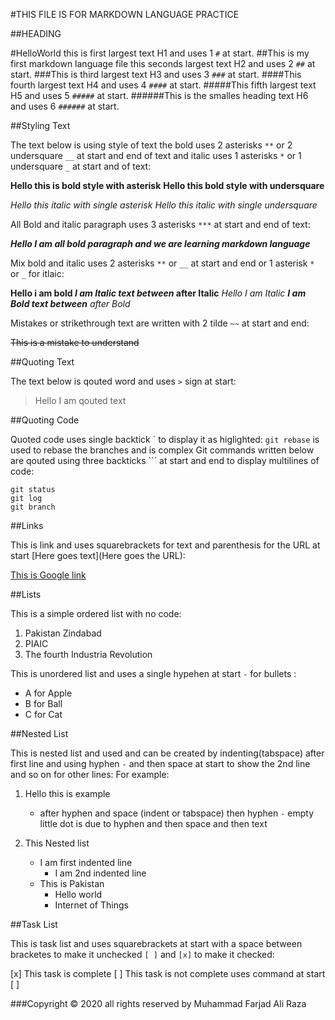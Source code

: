 #THIS FILE IS FOR MARKDOWN LANGUAGE PRACTICE

##HEADING

#HelloWorld this is first largest text H1 and uses 1 `#` at start.
##This is my first markdown language file this seconds largest text H2 and uses 2 `##` at start.
###This is third largest text H3 and uses 3 `###` at start.
####This fourth largest text H4 and uses 4 `####` at start.
#####This fifth largest text H5 and uses 5 `#####` at start.
######This is the smalles heading text H6 and uses 6 `######` at start.

##Styling Text

The text below is using style of text the bold uses 2 asterisks `**` or 2 undersquare `__` at start and end of text and italic uses 1 asterisks `*` or 1 undersquare `_` at start and of text:

**Hello this is bold style with asterisk**
__Hello this bold style with undersquare__

*Hello this italic with single asterisk*
_Hello this italic with single undersquare_

All Bold and italic paragraph uses 3 asterisks `***` at start and end of text:

***Hello I am all bold paragraph
and we are learning markdown language***

Mix bold and italic uses 2 asterisks `**` or `__` at start and end or 1 asterisk `*` or `_` for itlaic:

**Hello i am bold *I am Italic text between* after Italic**
_Hello I am Italic __I am Bold text between__ after Bold_

Mistakes or strikethrough text are written with 2 tilde `~~` at start and end:

~~This is a mistake to understand~~

##Quoting Text

The text below is qouted word and uses `>` sign at start:
>Hello I am qouted text

##Quoting Code

Quoted code uses single backtick \` to display it as higlighted:
`git rebase` is used to rebase the branches and is complex
Git commands written below are qouted using three backticks \``` at start and end to display multilines of code:
```
git status
git log
git branch
```

##Links

This is link and uses squarebrackets for text and parenthesis for the URL at start []() [Here goes text](Here goes the URL):

[This is Google link](https://www.google.com.pk)

##Lists

This is a simple ordered list with no code:

1. Pakistan Zindabad
2. PIAIC 
3. The fourth Industria Revolution 

This is unordered list and uses a single hypehen at start `-` for bullets :

- A for Apple
- B for Ball
- C for Cat
 
##Nested List

This is nested list and used and can be created by indenting(tabspace) after first line and using hyphen `-` and then space at start to show the 2nd line and so on for other lines:
For example:

1. Hello this is example
    - after hyphen and space
(indent or tabspace) then hyphen `-` empty little dot is due to hyphen and then space and then text

2. This Nested list
    - I am first indented line
        - I am 2nd indented line
    - This is Pakistan
        - Hello world
        - Internet of Things

##Task List

This is task list and uses squarebrackets at start with a space between bracketes to make it unchecked `[ ]` and `[x]` to make it checked:

[x] This task is complete 
[ ] This task is not complete uses command at start [ ]


###Copyright © 2020 all rights reserved by Muhammad Farjad Ali Raza
